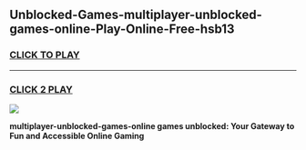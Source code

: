 
## Unblocked-Games-multiplayer-unblocked-games-online-Play-Online-Free-hsb13
<h3>
<a href="https://premium76.site?title=multiplayer-unblocked-games-online&ref=26A">CLICK TO PLAY</a></h3>
<hr>

<h3>
<a href="https://premium76.site?title=multiplayer-unblocked-games-online&ref=26A">CLICK 2 PLAY</a>
  
</h3>

<a href="https://premium76.site?title=multiplayer-unblocked-games-online&ref=26A"><img src="https://clearcache.store/games.png"></a>


**multiplayer-unblocked-games-online games unblocked: Your Gateway to Fun and Accessible Online Gaming**
